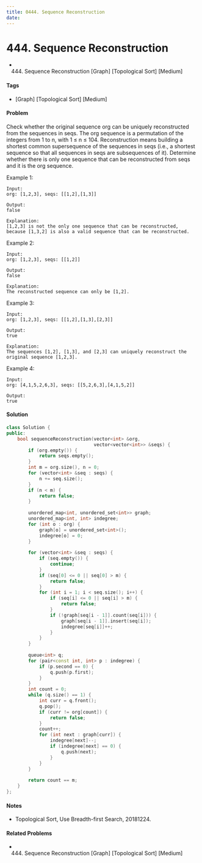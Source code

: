 ```yaml
---
title: 0444. Sequence Reconstruction
date: 
---
```


# 444. Sequence Reconstruction
- 444. Sequence Reconstruction [Graph] [Topological Sort] [Medium]

#### Tags
- [Graph] [Topological Sort] [Medium]

#### Problem
Check whether the original sequence org can be uniquely reconstructed from the sequences in seqs. The org sequence is a permutation of the integers from 1 to n, with 1 ≤ n ≤ 104. Reconstruction means building a shortest common supersequence of the sequences in seqs (i.e., a shortest sequence so that all sequences in seqs are subsequences of it). Determine whether there is only one sequence that can be reconstructed from seqs and it is the org sequence.

Example 1:

    Input:
    org: [1,2,3], seqs: [[1,2],[1,3]]

    Output:
    false

    Explanation:
    [1,2,3] is not the only one sequence that can be reconstructed, because [1,3,2] is also a valid sequence that can be reconstructed.

Example 2:

    Input:
    org: [1,2,3], seqs: [[1,2]]

    Output:
    false

    Explanation:
    The reconstructed sequence can only be [1,2].

Example 3:

    Input:
    org: [1,2,3], seqs: [[1,2],[1,3],[2,3]]

    Output:
    true

    Explanation:
    The sequences [1,2], [1,3], and [2,3] can uniquely reconstruct the original sequence [1,2,3].

Example 4:

    Input:
    org: [4,1,5,2,6,3], seqs: [[5,2,6,3],[4,1,5,2]]

    Output:
    true

#### Solution
``` C++
class Solution {
public:
    bool sequenceReconstruction(vector<int> &org, 
                                vector<vector<int>> &seqs) {
        if (org.empty()) {
            return seqs.empty();
        }
        int m = org.size(), n = 0;
        for (vector<int> &seq : seqs) {
            n += seq.size();
        }
        if (n < m) {
            return false;
        }
        
        unordered_map<int, unordered_set<int>> graph;
        unordered_map<int, int> indegree;
        for (int o : org) {
            graph[o] = unordered_set<int>();
            indegree[o] = 0;
        }
        
        for (vector<int> &seq : seqs) {
            if (seq.empty()) {
                continue;
            }
            if (seq[0] <= 0 || seq[0] > m) {
                return false;
            }
            for (int i = 1; i < seq.size(); i++) {
                if (seq[i] <= 0 || seq[i] > m) {
                    return false;
                }
                if (!graph[seq[i - 1]].count(seq[i])) {
                    graph[seq[i - 1]].insert(seq[i]);
                    indegree[seq[i]]++;
                }
            }
        }
        
        queue<int> q;
        for (pair<const int, int> p : indegree) {
            if (p.second == 0) {
                q.push(p.first);
            }
        }
        int count = 0;
        while (q.size() == 1) {
            int curr = q.front();
            q.pop();
            if (curr != org[count]) {
                return false;
            }
            count++;
            for (int next : graph[curr]) {
                indegree[next]--;
                if (indegree[next] == 0) {
                    q.push(next);
                }
            }
        }
        
        return count == m;
    }
};
```

#### Notes
- Topological Sort, Use Breadth-first Search, 20181224.

#### Related Problems
- 444. Sequence Reconstruction [Graph] [Topological Sort] [Medium]
